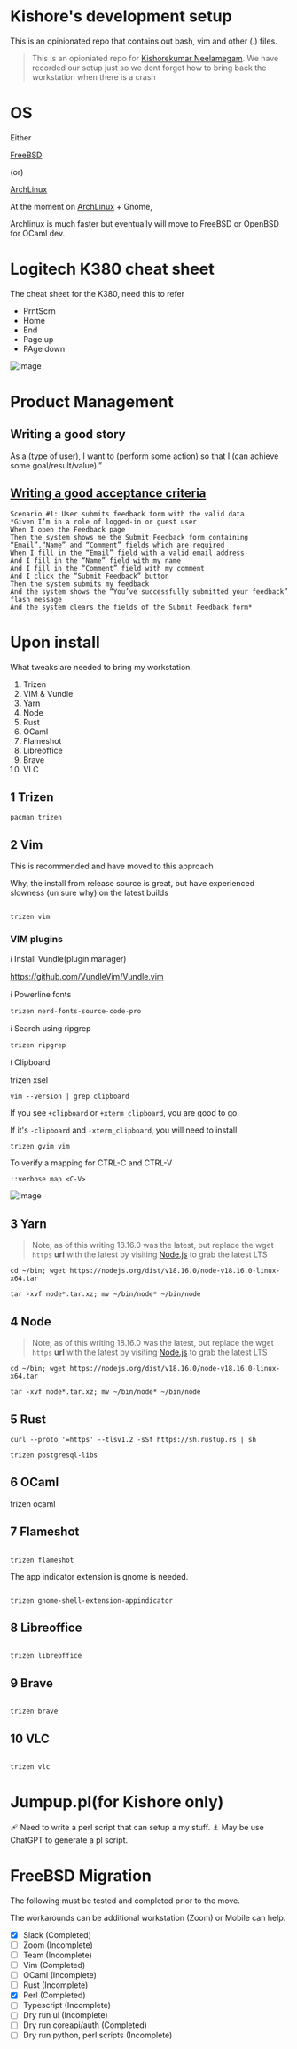 # Kishore's development setup

This is an opinionated repo that contains out bash, vim and other (.) files. 

> This is an opioniated repo for [Kishorekumar Neelamegam](https://www.linkedin.com/in/kishorekumarneelamegam/?originalSubdomain=in).
> We have recorded our setup just so we dont forget how to bring back the workstation when there is a crash


# OS

Either

[FreeBSD](https://www.freebsd.org/) 

(or)

[ArchLinux](https://archlinux.org/)

At the moment on [ArchLinux](https://archlinux.org/) + Gnome, 

Archlinux is much faster but eventually will move to FreeBSD or OpenBSD for OCaml dev.

# Logitech K380 cheat sheet

The cheat sheet for the K380, need this to refer 

- PrntScrn
- Home
- End
- Page up
- PAge down

![image](https://user-images.githubusercontent.com/1402479/161395539-2b1ec230-97d1-4994-a394-af56070d3d2b.png)

# Product Management

## Writing a good story

As a (type of user), I want to (perform some action) so that I (can achieve some goal/result/value).”

## [Writing a good acceptance criteria](https://rubygarage.org/blog/clear-acceptance-criteria-and-why-its-important)

```
Scenario #1: User submits feedback form with the valid data
*Given I’m in a role of logged-in or guest user
When I open the Feedback page
Then the system shows me the Submit Feedback form containing “Email”,“Name” and “Comment” fields which are required
When I fill in the “Email” field with a valid email address
And I fill in the “Name” field with my name
And I fill in the “Comment” field with my comment
And I click the “Submit Feedback” button
Then the system submits my feedback
And the system shows the “You’ve successfully submitted your feedback” flash message
And the system clears the fields of the Submit Feedback form*
```


# Upon install

What tweaks are needed to bring my workstation.

1. Trizen
2. VIM & Vundle
3. Yarn
4. Node
5. Rust
6. OCaml
7. Flameshot
8. Libreoffice
9. Brave
10. VLC

## 1 Trizen



```
pacman trizen
```

## 2 Vim

This is recommended and have moved to this approach

Why, the install from release source is great, but have experienced slowness (un sure why) on the latest builds

```

trizen vim

```

### VIM plugins

ℹ️ Install Vundle(plugin manager)

https://github.com/VundleVim/Vundle.vim

ℹ️ Powerline fonts

```
trizen nerd-fonts-source-code-pro
```

ℹ️ Search using ripgrep

```
trizen ripgrep
```

ℹ️ Clipboard

trizen xsel

```
vim --version | grep clipboard
```

If you see `+clipboard` or `+xterm_clipboard`, you are good to go. 

If it's `-clipboard` and `-xterm_clipboard`, 
you will need to install

```
trizen gvim vim
```

To verify a mapping for CTRL-C and CTRL-V

```
::verbose map <C-V>

```
![image](https://github.com/kishoreneelamegam/dotfiles/assets/1402479/8630d6c4-1108-482d-a49d-0c489b2088d2)

## 3 Yarn

> Note, as of this writing 18.16.0 was  the latest, but replace the wget `https` **url** with the latest by visiting [Node.js](https://nodejs.org) to grab the latest LTS

```
cd ~/bin; wget https://nodejs.org/dist/v18.16.0/node-v18.16.0-linux-x64.tar

tar -xvf node*.tar.xz; mv ~/bin/node* ~/bin/node

```

## 4 Node

> Note, as of this writing 18.16.0 was  the latest, but replace the wget `https` **url** with the latest by visiting [Node.js](https://nodejs.org) to grab the latest LTS

```
cd ~/bin; wget https://nodejs.org/dist/v18.16.0/node-v18.16.0-linux-x64.tar

tar -xvf node*.tar.xz; mv ~/bin/node* ~/bin/node

```

## 5 Rust

```
curl --proto '=https' --tlsv1.2 -sSf https://sh.rustup.rs | sh

trizen postgresql-libs

```

## 6 OCaml

trizen ocaml

## 7 Flameshot

```

trizen flameshot

```

The app indicator extension is gnome is needed. 

```

trizen gnome-shell-extension-appindicator

```

## 8 Libreoffice

```

trizen libreoffice

```

## 9 Brave

```

trizen brave

```
## 10 VLC

```

trizen vlc

```

# Jumpup.pl(for Kishore only)

🩹 Need to write a perl script that can setup a my stuff.
⚓ May be use ChatGPT to generate a pl script.


# FreeBSD Migration

The following must be tested and completed prior to the move.

The workarounds can be additional workstation (Zoom) or Mobile can help.

- [x] Slack (Completed)
- [ ] Zoom (Incomplete)
- [ ] Team (Incomplete)
- [ ] Vim (Completed)
- [ ] OCaml (Incomplete)
- [ ] Rust (Incomplete)
- [x] Perl (Completed)
- [ ] Typescript (Incomplete)
- [ ] Dry run ui (Incomplete)
- [ ] Dry run coreapi/auth (Completed)
- [ ] Dry run python, perl scripts (Incomplete)
